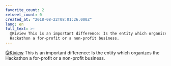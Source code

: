 ```yaml
---
favorite_count: 2
retweet_count: 0
created_at: "2018-08-22T08:01:26.000Z"
lang: en
full_text: >-
  @Kiview This is an important difference: Is the entity which organizes the
  Hackathon a for-profit or a non-profit business.
---
```


[@Kiview](https://twitter.com/Kiview) This is an important difference: Is the
entity which organizes the Hackathon a for-profit or a non-profit business.
